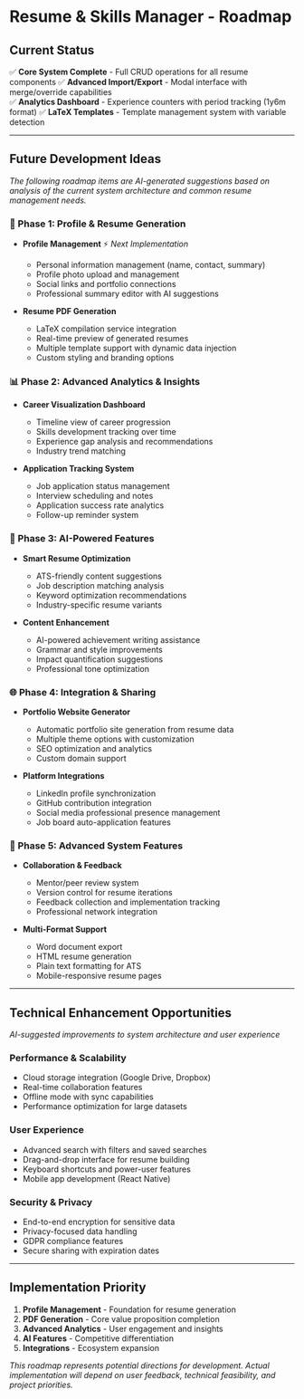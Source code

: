 # Resume & Skills Manager - Roadmap

## Current Status
✅ **Core System Complete** - Full CRUD operations for all resume components
✅ **Advanced Import/Export** - Modal interface with merge/override capabilities  
✅ **Analytics Dashboard** - Experience counters with period tracking (1y6m format)
✅ **LaTeX Templates** - Template management system with variable detection

---

## Future Development Ideas
*The following roadmap items are AI-generated suggestions based on analysis of the current system architecture and common resume management needs.*

### 🔄 Phase 1: Profile & Resume Generation
- **Profile Management** ⚡ *Next Implementation*
  - Personal information management (name, contact, summary)
  - Profile photo upload and management
  - Social links and portfolio connections
  - Professional summary editor with AI suggestions

- **Resume PDF Generation**
  - LaTeX compilation service integration
  - Real-time preview of generated resumes
  - Multiple template support with dynamic data injection
  - Custom styling and branding options

### 📊 Phase 2: Advanced Analytics & Insights
- **Career Visualization Dashboard**
  - Timeline view of career progression
  - Skills development tracking over time
  - Experience gap analysis and recommendations
  - Industry trend matching

- **Application Tracking System**
  - Job application status management
  - Interview scheduling and notes
  - Application success rate analytics
  - Follow-up reminder system

### 🤖 Phase 3: AI-Powered Features
- **Smart Resume Optimization**
  - ATS-friendly content suggestions
  - Job description matching analysis
  - Keyword optimization recommendations
  - Industry-specific resume variants

- **Content Enhancement**
  - AI-powered achievement writing assistance
  - Grammar and style improvements
  - Impact quantification suggestions
  - Professional tone optimization

### 🌐 Phase 4: Integration & Sharing
- **Portfolio Website Generator**
  - Automatic portfolio site generation from resume data
  - Multiple theme options with customization
  - SEO optimization and analytics
  - Custom domain support

- **Platform Integrations**
  - LinkedIn profile synchronization
  - GitHub contribution integration
  - Social media professional presence management
  - Job board auto-application features

### 🔧 Phase 5: Advanced System Features
- **Collaboration & Feedback**
  - Mentor/peer review system
  - Version control for resume iterations
  - Feedback collection and implementation tracking
  - Professional network integration

- **Multi-Format Support**
  - Word document export
  - HTML resume generation
  - Plain text formatting for ATS
  - Mobile-responsive resume pages

---

## Technical Enhancement Opportunities
*AI-suggested improvements to system architecture and user experience*

### Performance & Scalability
- Cloud storage integration (Google Drive, Dropbox)
- Real-time collaboration features
- Offline mode with sync capabilities
- Performance optimization for large datasets

### User Experience
- Advanced search with filters and saved searches
- Drag-and-drop interface for resume building
- Keyboard shortcuts and power-user features
- Mobile app development (React Native)

### Security & Privacy
- End-to-end encryption for sensitive data
- Privacy-focused data handling
- GDPR compliance features
- Secure sharing with expiration dates

---

## Implementation Priority
1. **Profile Management** - Foundation for resume generation
2. **PDF Generation** - Core value proposition completion
3. **Advanced Analytics** - User engagement and insights
4. **AI Features** - Competitive differentiation
5. **Integrations** - Ecosystem expansion

*This roadmap represents potential directions for development. Actual implementation will depend on user feedback, technical feasibility, and project priorities.*
